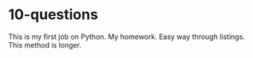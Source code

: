 # 10-questions
This is my first job on Python. 
My homework. 
Easy way through listings. 
This method is longer.
